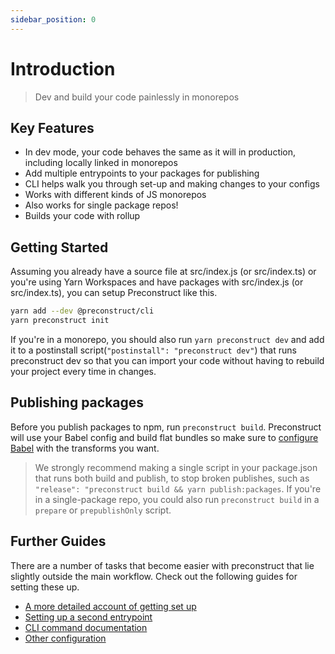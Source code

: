 ```yaml
---
sidebar_position: 0
---
```


# Introduction

> Dev and build your code painlessly in monorepos

## Key Features

- In dev mode, your code behaves the same as it will in production, including locally linked in monorepos
- Add multiple entrypoints to your packages for publishing
- CLI helps walk you through set-up and making changes to your configs
- Works with different kinds of JS monorepos
- Also works for single package repos!
- Builds your code with rollup

## Getting Started

Assuming you already have a source file at src/index.js (or src/index.ts) or you're using Yarn Workspaces and have packages with src/index.js (or src/index.ts), you can setup Preconstruct like this.

```bash
yarn add --dev @preconstruct/cli
yarn preconstruct init
```

If you're in a monorepo, you should also run `yarn preconstruct dev` and add it to a postinstall script(`"postinstall": "preconstruct dev"`) that runs preconstruct dev so that you can import your code without having to rebuild your project every time in changes.

## Publishing packages

Before you publish packages to npm, run `preconstruct build`. Preconstruct will use your Babel config and build flat bundles so make sure to [configure Babel](/guides/configuring-babel) with the transforms you want.

> We strongly recommend making a single script in your package.json that runs both build and publish, to stop broken publishes, such as `"release": "preconstruct build && yarn publish:packages`. If you're in a single-package repo, you could also run `preconstruct build` in a `prepare` or `prepublishOnly` script.

## Further Guides

There are a number of tasks that become easier with preconstruct that lie slightly outside the main workflow. Check out the following guides for setting these up.

- [A more detailed account of getting set up](/tutorials)
- [Setting up a second entrypoint](/guides/adding-a-second-entrypoint)
- [CLI command documentation](/commands)
- [Other configuration](/configuration)
